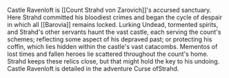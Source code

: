 Castle Ravenloft is [[Count Strahd von Zarovich]]'s accursed sanctuary. Here Strahd committed his bloodiest crimes and began the cycle of despair in which all [[Barovia]] remains locked. Lurking Undead, tormented spirits, and Strahd's other servants haunt the vast castle, each serving the count's schemes; reflecting some aspect of his depraved past; or protecting his coffin, which lies hidden within the castle's vast catacombs. Mementos of lost times and fallen heroes lie scattered throughout the count's home. Strahd keeps these relics close, but that might hold the key to his undoing. Castle Ravenloft is detailed in the adventure Curse ofStrahd.